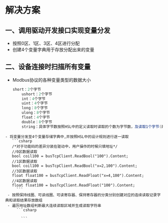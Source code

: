 # 解决方案
## 一、调用驱动开发接口实现变量分发
- 按照0区、1区、3区、4区进行分配
- 创建4个变量字典用于存放分配出来的变量
## 二、设备连接时扫描所有变量
- Modbus协议的各种变量类型的数据大小
	```csharp
	short：2个字节  
		ushort：2个字节  
		int：4个字节  
		uint：4个字节  
		long：8个字节  
		ulong：8个字节  
		float：4个字节  
		double：8个字节
		string：具体字节数按照HSL中的定义读取时读取的个数为字节数，及读取1个字节(两个字符)

 ```
- 将变量分发至4个变量存储字典中,并按照HSL中的设计规则进行逐一读取
	```csharp
	/*对于功能码的差异分装在驱动中，用户操作的时候只填地址*/
	//0区数据读取
	bool coil100 = busTcpClient.ReadBool("100").Content;
	//1区数据读取
	bool coil100 = busTcpClient.ReadBool("x=2,100").Content;
	//3区数据读取
	float float100 = busTcpClient.ReadFloat("x=4,100").Content;
	//4区数据读取
	float float100 = busTcpClient.ReadFloat("100").Content;	
	  ```
  - 按照保持线圈、可读线圈、可读寄存器、保持寄存器的分类分别创建对应的连续读取记录字典和读取结果存放数组
  - 遍历地址数组判断最大连续读取区域并生成读取字符串
	  ```csharp
	  
	    ```